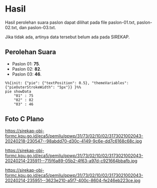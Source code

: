 # Hasil

Hasil perolehan suara paslon dapat dilihat pada file paslon-01.txt, paslon-02.txt, dan paslon-03.txt.

Jika tidak ada, artinya data tersebut belum ada pada SIREKAP.

## Perolehan Suara

 * Paslon 01: **75**.
 * Paslon 02: **82**.
 * Paslon 03: **46**.

```mermaid
%%{init: {"pie": {"textPosition": 0.5}, "themeVariables": {"pieOuterStrokeWidth": "5px"}} }%%
pie showData
    "01" : 75
    "02" : 82
    "03" : 46
```
## Foto C Plano

https://sirekap-obj-formc.kpu.go.id/eca5/pemilu/ppwp/31/73/02/10/02/3173021002043-20240218-230547--98abdd70-d30c-4149-9c6e-dd7c6168c68c.jpg

https://sirekap-obj-formc.kpu.go.id/eca5/pemilu/ppwp/31/73/02/10/02/3173021002043-20240214-235911--715f6a89-05b2-4f63-a97d-c921664bbafb.jpg

https://sirekap-obj-formc.kpu.go.id/eca5/pemilu/ppwp/31/73/02/10/02/3173021002043-20240214-235951--3623e210-a5f7-400c-8604-fe246eb223ce.jpg
